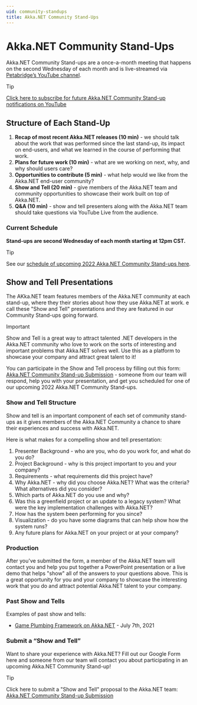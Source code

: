 ```yaml
---
uid: community-standups
title: Akka.NET Community Stand-Ups
---
```


# Akka.NET Community Stand-Ups

Akka.NET Community Stand-ups are a once-a-month meeting that happens on the second Wednesday of each month and is live-streamed via [Petabridge’s YouTube channel](https://www.youtube.com/c/PetabridgeAcademy).

> [!TIP]
> [Click here to subscribe for future Akka.NET Community Stand-up notifications on YouTube](https://www.youtube.com/c/PetabridgeAcademy?sub_confirmation=1)

## Structure of Each Stand-Up

1. **Recap of most recent Akka.NET releases (10 min)** - we should talk about the work that was performed since the last stand-up, its impact on end-users, and what we learned in the course of performing that work.
2. **Plans for future work (10 min)** - what are we working on next, why, and why should users care?
3. **Opportunities to contribute (5 min)** - what help would we like from the Akka.NET end-user community?
4. **Show and Tell (20 min)** - give members of the Akka.NET team and community opportunities to showcase their work built on top of Akka.NET.
5. **Q&A (10 min)** - show and tell presenters along with the Akka.NET team should take questions via YouTube Live from the audience.

### Current Schedule

**Stand-ups are second Wednesday of each month starting at 12pm CST.**

> [!TIP]
> See our [schedule of upcoming 2022 Akka.NET Community Stand-ups here](https://github.com/akkadotnet/akka.net/discussions/5691).

## Show and Tell Presentations

The AKka.NET team features members of the Akka.NET community at each stand-up, where they their stories about how they use Akka.NET at work. e call these "Show and Tell" presentations and they are featured in our Community Stand-ups going forward.

> [!IMPORTANT]
> Show and Tell is a great way to attract talented .NET developers in the Akka.NET community who love to work on the sorts of interesting and important problems that Akka.NET solves well. Use this as a platform to showcase your company and attract great talent to it!

You can participate in the Show and Tell process by filling out this form: [Akka.NET Community Stand-up Submission](https://forms.gle/zR1K2pygCFhdCG7v5) - someone from our team will respond, help you with your presentation, and get you scheduled for one of our upcoming 2022 Akka.NET Community Stand-ups.

### Show and Tell Structure

Show and tell is an important component of each set of community stand-ups as it gives members of the Akka.NET Community a chance to share their experiences and success with Akka.NET.

Here is what makes for a compelling show and tell presentation:

1. Presenter Background - who are you, who do you work for, and what do you do?
2. Project Background - why is this project important to you and your company?
3. Requirements - what requirements did this project have?
4. Why Akka.NET - why did you choose Akka.NET? What was the criteria? What alternatives did you consider?
5. Which parts of Akka.NET do you use and why?
6. Was this a greenfield project or an update to a legacy system? What were the key implementation challenges with Akka.NET?
7. How has the system been performing for you since?
8. Visualization - do you have some diagrams that can help show how the system runs?
9. Any future plans for Akka.NET on your project or at your company?

### Production

After you've submitted the form, a member of the Akka.NET team will contact you and help you put together a PowerPoint presentation or a live demo that helps "show" all of the answers to your questions above. This is a great opportunity for you and your company to showcase the interesting work that you do and attract potential Akka.NET talent to your company.

### Past Show and Tells

Examples of past show and tells:

* [Game Plumbing Framework on Akka.NET](https://youtu.be/6AoDlK8LtFU?t=958) - July 7th, 2021

### Submit a “Show and Tell”

Want to share your experience with Akka.NET? Fill out our Google Form here and someone from our team will contact you about participating in an upcoming Akka.NET Community Stand-up!

> [!TIP]
> Click here to submit a "Show and Tell" proposal to the Akka.NET team: [Akka.NET Community Stand-up Submission](https://forms.gle/zR1K2pygCFhdCG7v5)
